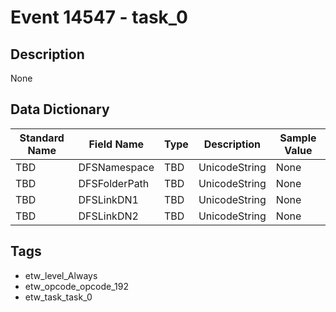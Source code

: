# Event 14547 - task_0

## Description
None

## Data Dictionary
|Standard Name|Field Name|Type|Description|Sample Value|
|---|---|---|---|---|
|TBD|DFSNamespace|TBD|UnicodeString|None|None|
|TBD|DFSFolderPath|TBD|UnicodeString|None|None|
|TBD|DFSLinkDN1|TBD|UnicodeString|None|None|
|TBD|DFSLinkDN2|TBD|UnicodeString|None|None|

## Tags
* etw_level_Always
* etw_opcode_opcode_192
* etw_task_task_0